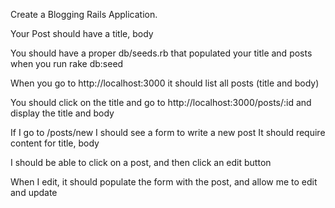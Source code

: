 
Create a Blogging Rails Application.

Your Post should have a title, body

You should have a proper db/seeds.rb that populated your title and posts when you run rake db:seed

When you go to http://localhost:3000 it should list all posts (title and body)

You should click on the title and go to http://localhost:3000/posts/:id and display the title and body

If I go to /posts/new I should see a form to write a new post
It should require content for title, body

I should be able to click on a post, and then click an edit button

When I edit, it should populate the form with the post, and allow me to edit and update
